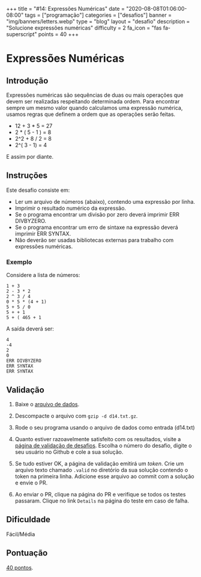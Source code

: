 +++
title = "#14: Expressões Numéricas"
date = "2020-08-08T01:06:00-08:00"
tags = ["programação"]
categories = ["desafios"]
banner = "img/banners/letters.webp"
type = "blog"
layout = "desafio"
description = "Solucione expressões numéricas"
difficulty = 2
fa_icon = "fas fa-superscript"
points = 40
+++

# Expressões Numéricas

## Introdução


Expressões numéricas são sequências de duas ou mais operações que devem ser realizadas respeitando determinada ordem. Para encontrar sempre um mesmo valor quando calculamos uma expressão numérica, usamos regras que definem a ordem que as operações serão feitas.

* 12 + 3 * 5 = 27
* 2 * ( 5 - 1 ) = 8
* 2^2 + 8 / 2 = 8
* 2^( 3 - 1) = 4

E assim por diante.

## Instruções

Este desafio consiste em:

* Ler um arquivo de números (abaixo), contendo uma expressão por linha.
* Imprimir o resultado numérico da expressão.
* Se o programa encontrar um divisão por zero deverá imprimir ERR DIVBYZERO.
* Se o programa encontrar um erro de sintaxe na expressão deverá imprimir ERR SYNTAX.
* Não deverão ser usadas bibliotecas externas para trabalho com expressões numéricas.

### Exemplo

Considere a lista de números:

```
1 + 3
2 - 3 * 2
2 ^ 3 / 4
0 * 5 * (4 + 1)
5 + 5 / 0
5 + + 1
5 + ( 465 + 1
```

A saída deverá ser:

```
4
-4
2
0
ERR DIVBYZERO
ERR SYNTAX
ERR SYNTAX
```

## Validação

1. Baixe o [arquivo de dados](https://osprogramadores.com/files/d14/d14.txt.gz).

1. Descompacte o arquivo com `gzip -d d14.txt.gz`.

1. Rode o seu programa usando o arquivo de dados como entrada (d14.txt)

1. Quanto estiver razoavelmente satisfeito com os resultados, visite a [página de validação de desafios](https://osprogramadores.com/v). Escolha o número do desafio, digite o seu usuário no Github e cole a sua solução.

1. Se tudo estiver OK, a página de validação emitirá um _token_. Crie um arquivo texto chamado `.valid` no diretório da sua solução contendo o token na primeira linha. Adicione esse arquivo ao commit com a solução e envie o PR.

1. Ao enviar o PR, clique na página do PR e verifique se todos os testes passaram. Clique no link `Details` na página do teste em caso de falha.

## Dificuldade

Fácil/Média

## Pontuação

[40 pontos](https://osprogramadores.com/scores).
